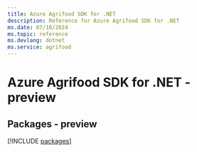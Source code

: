 ```yaml
---
title: Azure Agrifood SDK for .NET
description: Reference for Azure Agrifood SDK for .NET
ms.date: 07/10/2024
ms.topic: reference
ms.devlang: dotnet
ms.service: agrifood
---
```

# Azure Agrifood SDK for .NET - preview
## Packages - preview
[!INCLUDE [packages](agrifood-index.md)]